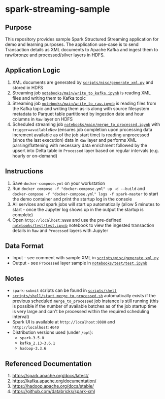 # spark-streaming-sample

## Purpose
This repository provides sample Spark Structured Streaming application for demo and learning purposes. The application use-case is to send Transaction details as XML documents to Apache Kafka and ingest them to raw/bronze and processed/silver layers in HDFS.

## Application Logic
1. XML documents are generated by [`scripts/misc/generate_xml.py`](scripts/misc/generate_xml.py) and stored in HDFS
2. Streaming job [`notebooks/main/write_to_kafka.ipynb`](notebooks/main/write_to_kafka.ipynb) is reading XML files and writing them to Kafka topic
3. Streaming job [`notebooks/main/write_to_raw.ipynb`](notebooks/main/write_to_raw.ipynb) is reading files from the Kafka topic and writing them as-is along with source filesystem metadata to Parquet table partitioned by ingestion date and hour columns in `Raw` layer on HDFS
4. Scheduled streaming job [`notebooks/main/merge_to_processed.ipynb`](notebooks/main/merge_to_processed.ipynb) with `trigger=availableNow` (ensures job completion upon processing data increment available as of the job start time) is reading unprocessed (since the last execution) data in `Raw` layer and performs XML parsing/flattening with necessary data enrichment followed by the upsert into Delta table in `Processed` layer based on regular intervals (e.g. hourly or on-demand)

## Instructions
1. Save `docker-compose.yml` on your workstation
2. Run `docker compose -f "docker-compose.yml" up -d --build` and `docker-compose -f "docker-compose.yml" logs -f spark-master` to start the demo container and print the startup log in the console
3. All services and spark jobs will start up automatically (allow 5 minutes to start - once the Jupyter log shows up in the output the startup is complete)
4. Open `http://localhost:8888` and use the pre-defined [`notebooks/test/test.ipynb`](notebooks/test/test.ipynb) notebook to view the ingested transaction details in `Raw` and `Processed` layers with Jupyter

## Data Format
* Input - see comment with sample XML in [`scripts/misc/generate_xml.py`](scripts/misc/generate_xml.py)
* Output - see `Processed` layer sample in [`notebooks/test/test.ipynb`](notebooks/test/test.ipynb)

## Notes
* `spark-submit` scripts can be found in [`scripts/shell`](scripts/shell)
* [`scripts/shell/start_merge_to_processed.sh`](scripts/shell/start_merge_to_processed.sh) automatically exists if the previous scheduled `merge_to_processed` job instance is still running (this is possible if the number of available batches as of the job startup time is very large and can't be processed within the required scheduling interval)
* Spark UI is available at `http://localhost:8080` and `http://localhost:4040`
* Distribution versions used (under `/opt`):
  * `spark-3.5.0`
  * `kafka_2.13-3.6.1`
  * `hadoop-3.3.6`

## Referenced Documentation
1. https://spark.apache.org/docs/latest/
2. https://kafka.apache.org/documentation/
3. https://hadoop.apache.org/docs/stable/
4. https://github.com/databricks/spark-xml
